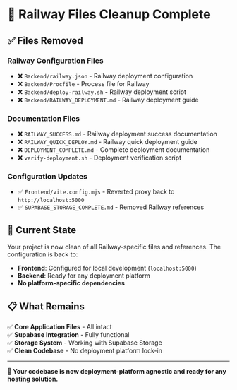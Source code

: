 # 🧹 Railway Files Cleanup Complete

## ✅ **Files Removed**

### **Railway Configuration Files**
- ❌ `Backend/railway.json` - Railway deployment configuration
- ❌ `Backend/Procfile` - Process file for Railway
- ❌ `Backend/deploy-railway.sh` - Railway deployment script
- ❌ `Backend/RAILWAY_DEPLOYMENT.md` - Railway deployment guide

### **Documentation Files**
- ❌ `RAILWAY_SUCCESS.md` - Railway deployment success documentation  
- ❌ `RAILWAY_QUICK_DEPLOY.md` - Railway quick deployment guide
- ❌ `DEPLOYMENT_COMPLETE.md` - Complete deployment documentation
- ❌ `verify-deployment.sh` - Deployment verification script

### **Configuration Updates**
- ✅ `Frontend/vite.config.mjs` - Reverted proxy back to `http://localhost:5000`
- ✅ `SUPABASE_STORAGE_COMPLETE.md` - Removed Railway references

## 🔄 **Current State**

Your project is now clean of all Railway-specific files and references. The configuration is back to:

- **Frontend**: Configured for local development (`localhost:5000`)
- **Backend**: Ready for any deployment platform
- **No platform-specific dependencies**

## 📋 **What Remains**

✅ **Core Application Files** - All intact  
✅ **Supabase Integration** - Fully functional  
✅ **Storage System** - Working with Supabase Storage  
✅ **Clean Codebase** - No deployment platform lock-in  

---

**🎯 Your codebase is now deployment-platform agnostic and ready for any hosting solution.**
